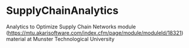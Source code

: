 # SupplyChainAnalytics
Analytics to Optimize Supply Chain Networks module (https://mtu.akarisoftware.com/index.cfm/page/module/moduleId/18321) 
 material at Munster Technological University 
